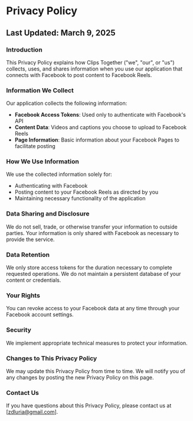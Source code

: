 # Privacy Policy

## Last Updated: March 9, 2025

### Introduction

This Privacy Policy explains how Clips Together ("we", "our", or "us") collects, uses, and shares information when you use our application that connects with Facebook to post content to Facebook Reels.

### Information We Collect

Our application collects the following information:

- **Facebook Access Tokens**: Used only to authenticate with Facebook's API
- **Content Data**: Videos and captions you choose to upload to Facebook Reels
- **Page Information**: Basic information about your Facebook Pages to facilitate posting

### How We Use Information

We use the collected information solely for:
- Authenticating with Facebook
- Posting content to your Facebook Reels as directed by you
- Maintaining necessary functionality of the application

### Data Sharing and Disclosure

We do not sell, trade, or otherwise transfer your information to outside parties. Your information is only shared with Facebook as necessary to provide the service.

### Data Retention

We only store access tokens for the duration necessary to complete requested operations. We do not maintain a persistent database of your content or credentials.

### Your Rights

You can revoke access to your Facebook data at any time through your Facebook account settings.

### Security

We implement appropriate technical measures to protect your information.

### Changes to This Privacy Policy

We may update this Privacy Policy from time to time. We will notify you of any changes by posting the new Privacy Policy on this page.

### Contact Us

If you have questions about this Privacy Policy, please contact us at [zdluria@gmail.com].
